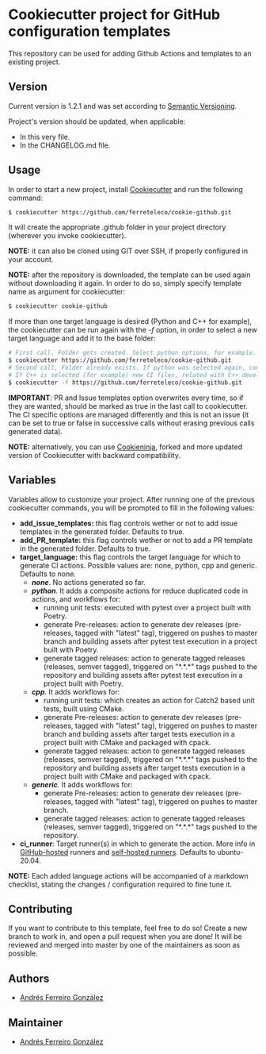 # Cookiecutter project for GitHub configuration templates

This repository can be used for adding Github Actions and templates to an existing project.

## Version

Current version is 1.2.1 and was set according to [Semantic Versioning](https://semver.org/spec/v2.0.0.html).

Project's version should be updated, when applicable:

- In this very file.
- In the CHANGELOG.md file.

## Usage

In order to start a new project, install [Cookiecutter](https://cookiecutter.readthedocs.io/en/latest/)
and run the following command:

```bash
$ cookiecutter https://github.com/ferreteleco/cookie-github.git
```

It will create the appropriate .github folder in your project directory (wherever you invoke
cookiecutter).

**NOTE:** it can also be cloned using GIT over SSH, if properly configured in your account.

**NOTE:** after the repository is downloaded, the template can be used again without downloading it
again. In order to do so, simply specify template name as argument for cookiecutter:

```bash
$ cookiecutter cookie-github
```

If more than one target language is desired (Python and C++ for example), the cookiecutter can be
run again with the *-f* option, in order to select a new target language and add it to the base
folder:

```bash
# First call. Folder gets created. Select python options, for example.
$ cookiecutter https://github.com/ferreteleco/cookie-github.git
# Second call, Folder already exists. If python was selected again, contents will be overwritten.
# If C++ is selected (for example) new CI files, related with C++ development, will be added.
$ cookiecutter -f https://github.com/ferreteleco/cookie-github.git
```

**IMPORTANT**: PR and Issue templates option overwrites every time, so if they are wanted, should be
marked as true in the last call to cookiecutter. The CI specific options are managed differently and
this is not an issue (it can be set to true or false in successive calls without erasing previous
calls generated data).

**NOTE:** alternatively, you can use [Cookieninja](https://github.com/cookieninja-generator/cookieninja),
forked and more updated version of Cookiecutter with backward compatibility.

## Variables

Variables allow to customize your project. After running one of the previous cookiecutter commands,
you will be prompted to fill in the following values:

- **add_issue_templates:** this flag controls wether or not to add issue templates in the generated
  folder. Defaults to true.
- **add_PR_template:** this flag controls wether or not to add a PR template in the generated
  folder. Defaults to true.
- **target_language:** this flag controls the target language for which to generate CI actions.
  Possible values are: none, python, cpp and generic. Defaults to none.
    - ***none***. No actions generated so far.
    - ***python***. It adds a composite actions for reduce duplicated code in actions, and workflows
    for:
        - running unit tests: executed with pytest over a project built with Poetry.
        - generate Pre-releases: action to generate dev releases (pre-releases, tagged with "latest"
        tag), triggered on pushes to master branch and building assets after pytest test execution
        in a project built with Poetry.
        - generate tagged releases: action to generate tagged releases (releases, semver tagged),
        triggered on "\*.\*.\*" tags pushed to the repository and building assets after pytest test
        execution in a project built with Poetry.
    - ***cpp***. It adds workflows for:
        - running unit tests: which creates an action for Catch2 based unit tests, built using
        CMake.
        - generate Pre-releases: action to generate dev releases (pre-releases, tagged with "latest"
        tag), triggered on pushes to master branch and building assets after target tests
        execution in a project built with CMake and packaged with cpack.
        - generate tagged releases: action to generate tagged releases (releases, semver tagged),
        triggered on "\*.\*.\*" tags pushed to the repository and building assets after target tests
        execution in a project built with CMake and packaged with cpack.
    - ***generic***. It adds workflows for:
        - generate Pre-releases: action to generate dev releases (pre-releases, tagged with "latest"
        tag), triggered on pushes to master branch.
        - generate tagged releases: action to generate tagged releases (releases, semver tagged),
        triggered on "\*.\*.\*" tags pushed to the repository.
- **ci_runner**: Target runner(s) in which to generate the action. More info in [GitHub-hosted](https://docs.github.com/en/actions/using-github-hosted-runners/about-github-hosted-runners) runners and [self-hosted runners](https://docs.github.com/en/actions/hosting-your-own-runners/using-self-hosted-runners-in-a-workflow). Defaults to ubuntu-20.04.

**NOTE:** Each added language actions will be accompanied of a markdown checklist, stating the
changes / configuration required to fine tune it.

## Contributing

If you want to contribute to this template, feel free to do so! Create a new branch to work in, and
open a pull request when you are done! It will be reviewed and merged into master by one of the
maintainers as soon as possible.

## Authors

- [Andrés Ferreiro González](https://github.com/ferreteleco)

## Maintainer

- [Andrés Ferreiro González](https://github.com/ferreteleco)
